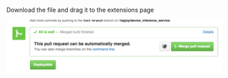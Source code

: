 Download the file and drag it to the extensions page

![](/screenshots/deployable.png?raw=true "Deployable Button")

